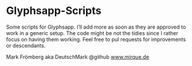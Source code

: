 Glyphsapp-Scripts
=================

Some scripts for Glyphsapp. I’ll add more as soon as they are approved to work in a generic setup. The code might be not the tidies since I rather focus on having them working. Feel free to pul requests for improvements or descendants.

Mark Frömberg aka
DeutschMark @github
www.mirque.de
